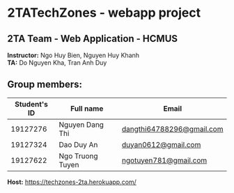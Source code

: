 # 2TATechZones - webapp project

## 2TA Team - Web Application - HCMUS

**Instructor:** Ngo Huy Bien, Nguyen Huy Khanh\
**TA:** Do Nguyen Kha, Tran Anh Duy

## Group members:
| **Student's ID** | **Full name** | **Email** |
|--- | --- | --- |
| 19127276 | Nguyen Dang Thi | dangthi64788296@gmail.com |
| 19127324 | Dao Duy An | duyan0612@gmail.com |
| 19127622 | Ngo Truong Tuyen | ngotuyen781@gmail.com |

**Host:** https://techzones-2ta.herokuapp.com/
